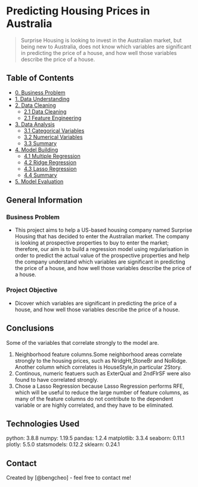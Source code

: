 # Predicting Housing Prices in Australia
> Surprise Housing is looking to invest in the Australian market, but being new to Australia, does not know which variables are significant in predicting the price of a house, and how well those variables describe the price of a house.


## Table of Contents
* [0. Business Problem](#0-business-problem)
* [1. Data Understanding](#1-data-understanding)
* [2. Data Cleaning](#2-data-cleaning)
    * [2.1 Data Cleaning](#21-data-cleaning)
    * [2.1 Feature Engineering](#22-feature-engineering)
* [3. Data Analysis](#3-data-analysis)
    * [3.1 Categorical Variables](#31-categorical-variables)
    * [3.2 Numerical Variables](#32-numerical-variables)
    * [3.3 Summary](#33-summary)
* [4. Model Building](#4-model-building)
    * [4.1 Multiple Regression](#41-multiple-regression)
    * [4.2 Ridge Regression](#42-ridge-regression)
    * [4.3 Lasso Regression](#43-lasso-regression)
    * [4.4 Summary](#44-summary)
* [5. Model Evaluation](#5-model-evaluation)

## General Information
### Business Problem
-  This project aims to help a US-based housing company named Surprise Housing that has decided to enter the Australian market. The company is looking at prospective properties to buy to enter the market; therefore, our aim is to build a regression model using regularisation in order to predict the actual value of the prospective properties and help the company understand which variables are significant in predicting the price of a house, and how well those variables describe the price of a house.

### Project Objective
- Dicover which variables are significant in predicting the price of a house, and how well those variables describe the price of a house.

## Conclusions
Some of the variables that correlate strongly to the model are.
1. Neighborhood feature columns.Some neighborhood areas correlate strongly to the housing prices, such as NridgHt,StoneBr and NoRidge.	Another column which correlates is HouseStyle,in particular 2Story.
2. Continous, numeric featuers such as ExterQual and 2ndFlrSF were also found to have correlated strongly.
3. Chose a Lasso Regression because Lasso Regression performs RFE, which will be useful to reduce the large number of feature columns, as many of the feature columns do not contribute to the dependent variable or are highly correlated, and they have to be eliminated.


## Technologies Used
python:  3.8.8
numpy:  1.19.5
pandas:  1.2.4
matplotlib:  3.3.4
seaborn:  0.11.1
plotly:  5.5.0
statsmodels:  0.12.2
sklearn:  0.24.1

## Contact
Created by [@bengcheo] - feel free to contact me!